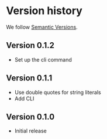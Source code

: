 # Version history

We follow [Semantic Versions](https://semver.org/).


## Version 0.1.2

- Set up the cli command

## Version 0.1.1

- Use double quotes for string literals
- Add CLI

## Version 0.1.0

- Initial release
